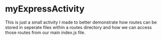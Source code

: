 # myExpressActivity

This is just a small activity I made to better demonstrate how routes can be stored in seperate files within a routes directory and how
we can access those routes from our main index.js file.
